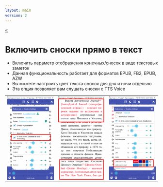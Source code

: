 ```yaml
---
layout: main
version: 2
---
```

[<](/wiki/faq/ru)

# Включить сноски прямо в текст

* Включить параметр отображения конечных/сносок в виде текстовых заметок
* Данная функциональность работает для форматов EPUB, FB2, EPUB, AZW
* Вы можете настроить цвет текста сносок для дня и ночи отдельно
* Эта опция позволяет вам слушать сноски с TTS Voice

||||
|-|-|-|
|![](1.png)|![](2.png)|![](3.png)|
